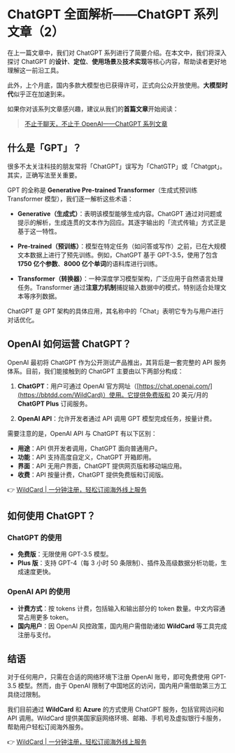 # ChatGPT 全面解析——ChatGPT 系列文章（2）

在上一篇文章中，我们对 ChatGPT 系列进行了简要介绍。在本文中，我们将深入探讨 ChatGPT 的**设计**、**定位**、**使用场景**及**技术实现**等核心内容，帮助读者更好地理解这一前沿工具。

此外，上个月底，国内多款大模型也已获得许可，正式向公众开放使用。**大模型时代**似乎正在加速到来。

如果你对该系列文章感兴趣，建议从我们的**首篇文章**开始阅读：

> [不止于聊天，不止于 OpenAI——ChatGPT 系列文章](https://bbtdd.com/WildCard)

## 什么是「GPT」？

很多不太关注科技的朋友常将「ChatGPT」误写为「ChatGTP」或「Chatgpt」。其实，正确写法至关重要。

GPT 的全称是 **Generative Pre-trained Transformer**（生成式预训练 Transformer 模型），我们逐一解析这些术语：

- **Generative（生成式）**：表明该模型能够生成内容。ChatGPT 通过对问题或提示的解析，生成连贯的文本作为回应。其逐字输出的「流式传输」方式正是基于这一特性。
  
- **Pre-trained（预训练）**：模型在特定任务（如问答或写作）之前，已在大规模文本数据上进行了预先训练。例如，ChatGPT 基于 GPT-3.5，使用了包含 **1750 亿个参数**、**8000 亿个单词**的语料库进行训练。

- **Transformer（转换器）**：一种深度学习模型架构，广泛应用于自然语言处理任务。Transformer 通过**注意力机制**捕捉输入数据中的模式，特别适合处理文本等序列数据。

ChatGPT 是 GPT 架构的具体应用，其名称中的「Chat」表明它专为与用户进行对话优化。

## OpenAI 如何运营 ChatGPT？

OpenAI 最初将 ChatGPT 作为公开测试产品推出，其背后是一套完整的 API 服务体系。目前，我们能接触到的 ChatGPT 主要由以下两部分构成：

1. **ChatGPT**：用户可通过 OpenAI 官方网址（[https://chat.openai.com/](https://bbtdd.com/WildCard)）使用。它提供免费版和 20 美元/月的 **ChatGPT Plus** 订阅服务。
   
2. **OpenAI API**：允许开发者通过 API 调用 GPT 模型完成任务，按量计费。

需要注意的是，OpenAI API 与 ChatGPT 有以下区别：

- **用途**：API 供开发者调用，ChatGPT 面向普通用户。
- **功能**：API 支持高度自定义，ChatGPT 开箱即用。
- **界面**：API 无用户界面，ChatGPT 提供网页版和移动端应用。
- **收费**：API 按量计费，ChatGPT 提供免费版和订阅版。

👉 [WildCard | 一分钟注册，轻松订阅海外线上服务](https://bbtdd.com/WildCard)

## 如何使用 ChatGPT？

### ChatGPT 的使用

- **免费版**：无限使用 GPT-3.5 模型。
- **Plus 版**：支持 GPT-4（每 3 小时 50 条限制）、插件及高级数据分析功能，生成速度更快。

### OpenAI API 的使用

- **计费方式**：按 tokens 计费，包括输入和输出部分的 token 数量。中文内容通常占用更多 token。
- **国内用户**：因 OpenAI 风控政策，国内用户需借助诸如 **WildCard** 等工具完成注册与支付。

## 结语

对于任何用户，只需在合适的网络环境下注册 OpenAI 账号，即可免费使用 GPT-3.5 模型。然而，由于 OpenAI 限制了中国地区的访问，国内用户需借助第三方工具绕过限制。

我们目前通过 **WildCard** 和 **Azure** 的方式使用 ChatGPT 服务，包括官网访问和 API 调用。WildCard 提供美国家庭网络环境、邮箱、手机号及虚拟银行卡服务，帮助用户轻松订阅海外服务。

👉 [WildCard | 一分钟注册，轻松订阅海外线上服务](https://bbtdd.com/WildCard)